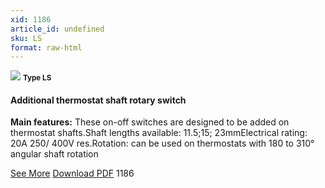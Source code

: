 ```yaml
---
xid: 1186
article_id: undefined
sku: LS
format: raw-html
---
```

 <!-- <span class="tag-top">New</span> -->
 <img src="./1186/LS.jpg" class="card-imgs mb-2">
 <small class="text-grey mb-2"><b>Type LS</b> </small>
 <h4>Additional thermostat shaft rotary switch</h4>
 <p><b>Main features:</b> These on-off switches are designed to be added on thermostat shafts.Shaft lengths available: 11.5;15; 23mmElectrical rating: 20A 250/ 400V res.Rotation: can be used on thermostats with 180 to 310&#xB0; angular shaft rotation</p>
 <div class="btns">
 <a href="../en/ls.html" class="btn-red">See More</a>
 <a href="../en/pdf/LS-EN-20150717.pdf" target="_blank" class="btn-red">Download PDF</a>
 <!-- <a href="javascript:void(0);" class="access-link"> Access full catalogue <i class="fa fa-external-link" aria-hidden="true"></i> </a> -->
 <span class="number-btn">1186</span>
 </div>
 